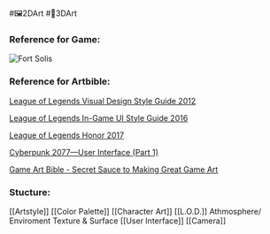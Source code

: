 #🖼️2DArt #🧱3DArt 

### Reference for Game:

![Fort Solis](https://www.youtube.com/watch?v=A6AeXG1x5bU&t=1s)

### Reference for Artbible:

[League of Legends Visual Design Style Guide 2012](https://www.behance.net/gallery/59930425/League-of-Legends-Visual-Design-Style-Guide-2012?tracking_source=project_owner_other_projects)

[League of Legends In-Game UI Style Guide 2016](https://www.behance.net/gallery/57207157/League-of-Legends-In-Game-UI-Style-Guide-2016?tracking_source=project_owner_other_projects)

[League of Legends Honor 2017](https://www.behance.net/gallery/57198539/League-of-Legends-Honor-2017?tracking_source=project_owner_other_projects)

[Cyberpunk 2077—User Interface (Part 1)](https://www.behance.net/gallery/118663901/Cyberpunk-2077User-Interface-(Part-1)?tracking_source=search_projects%7Cart+bible+game&l=36)

[Game Art Bible - Secret Sauce to Making Great Game Art](https://de.slideshare.net/kshiraj/game-art-bible-secret-sauce-to-making-great-game-art)

### **Stucture:**

[[Artstyle]]
[[Color Palette]]
[[Character Art]]
[[L.O.D.]]
Athmosphere/ Enviroment
Texture & Surface
[[User Interface]]
[[Camera]]